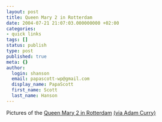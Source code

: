 ```yaml
---
layout: post
title: Queen Mary 2 in Rotterdam
date: 2004-07-21 21:07:03.000000000 +02:00
categories:
- quick links
tags: []
status: publish
type: post
published: true
meta: {}
author:
  login: shanson
  email: papascott-wp@gmail.com
  display_name: PapaScott
  first_name: Scott
  last_name: Hanson
---
```

<p>Pictures of the <a href="http://www.breedveld.org/rss_article.php?id=269">Queen Mary 2 in Rotterdam</a> <a href="http://www.blognewsnetwork.com/members/0000001/2004/07/21.html#a6191">(via Adam Curry)</a></p>
